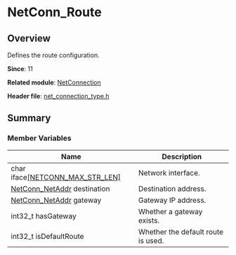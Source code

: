 # NetConn_Route

## Overview

Defines the route configuration.

**Since**: 11

**Related module**: [NetConnection](capi-netconnection.md)

**Header file**: [net_connection_type.h](capi-net-connection-type-h.md)

## Summary

### Member Variables

| Name| Description|
| -- | -- |
| char iface[[NETCONN_MAX_STR_LEN]](capi-net-connection-type-h.md#macros)| Network interface.|
| [NetConn_NetAddr](capi-netconnection-netconn-netaddr.md) destination | Destination address.|
| [NetConn_NetAddr](capi-netconnection-netconn-netaddr.md) gateway | Gateway IP address.|
| int32_t hasGateway | Whether a gateway exists.|
| int32_t isDefaultRoute | Whether the default route is used. |
